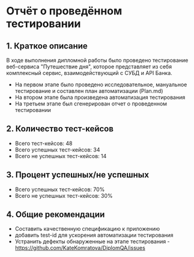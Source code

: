 # Отчёт о проведённом тестировании
## 1. Краткое описание
В ходе выполнения дипломной работы было проведено тестирование веб-сервиса "Путешествие дня", которое представляет из себя комплексный сервис, взаимодействующий с СУБД и API Банка.
- На первом этапе было проведено исследовательное, мануальное тестирование и составлен план автоматизации (Plan.md)
- На втором этапе была произведена автоматизация тестирования
- На третьем этапе был сгенерирован отчет о проведенном тестировании
## 2. Количество тест-кейсов
- Всего тест-кейсов: 48 
- Всего успешных тест-кейсов: 34
- Всего не успешных тест-кейсов: 14
## 3. Процент успешных/не успешных
- Всего успешных тест-кейсов: 70%
- Всего не успешных тест-кейсов: 30%
## 4. Общие рекомендации
- Составить качественную спецификацию к приложению
- добавить test-id для ускорения автоматизации тестирования
- Устранить дефекты обнаруженные на этапе тестирования - https://github.com/KateKomratova/DiplomQA/issues


